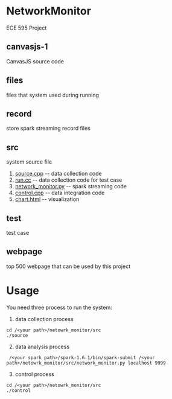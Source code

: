 NetworkMonitor
================
ECE 595 Project

canvasjs-1
----------
CanvasJS source code

files
------
files that system used during running

record
------
store spark streaming record files

src
----
system source file
1. [source.cpp](./src/source.cpp) -- data collection code
2. [run.cc](./src/run.cc) -- data collection code for test case
3. [network_monitor.py](./src/network_monitor.py) -- spark streaming code
4. [control.cpp](./src/control.cpp) -- data integration code
5. [chart.html](./src/chart.html) -- visualization

test
----
test case

webpage
-------
top 500 webpage that can be used by this project



Usage
=====
You need three process to run the system:

1. data collection process
```
cd /<your path>/netowrk_monitor/src
./source
```

2. data analysis process
```
 /<your spark path>/spark-1.6.1/bin/spark-submit /<your path>/netowrk_monitor/src/network_monitor.py localhost 9999
```

3. control process
```
cd /<your path>/netowrk_monitor/src
./control
```
